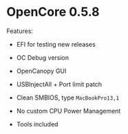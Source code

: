 # OpenCore 0.5.8

Features:

- EFI for testing new releases

- OC Debug version

- OpenCanopy GUI

- USBInjectAll + Port limit patch

- Clean SMBIOS, type `MacBookPro13,1`

- No custom CPU Power Management

- Tools included
